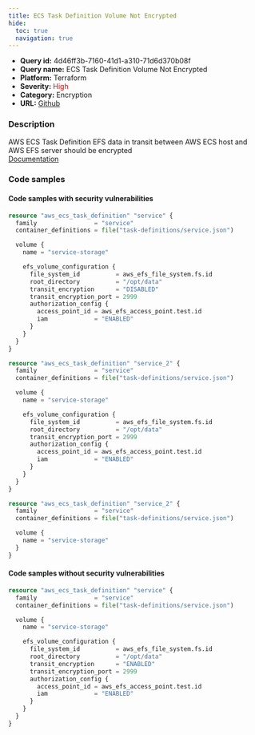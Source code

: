 ```yaml
---
title: ECS Task Definition Volume Not Encrypted
hide:
  toc: true
  navigation: true
---
```


<style>
  .highlight .hll {
    background-color: #ff171742;
  }
  .md-content {
    max-width: 1100px;
    margin: 0 auto;
  }
</style>

-   **Query id:** 4d46ff3b-7160-41d1-a310-71d6d370b08f
-   **Query name:** ECS Task Definition Volume Not Encrypted
-   **Platform:** Terraform
-   **Severity:** <span style="color:#C00">High</span>
-   **Category:** Encryption
-   **URL:** [Github](https://github.com/Checkmarx/kics/tree/master/assets/queries/terraform/aws/ecs_task_definition_volume_not_encrypted)

### Description
AWS ECS Task Definition EFS data in transit between AWS ECS host and AWS EFS server should be encrypted<br>
[Documentation](https://registry.terraform.io/providers/hashicorp/aws/latest/docs/resources/ecs_task_definition#transit_encryption)

### Code samples
#### Code samples with security vulnerabilities
```tf title="Positive test num. 1 - tf file" hl_lines="11"
resource "aws_ecs_task_definition" "service" {
  family                = "service"
  container_definitions = file("task-definitions/service.json")

  volume {
    name = "service-storage"

    efs_volume_configuration {
      file_system_id          = aws_efs_file_system.fs.id
      root_directory          = "/opt/data"
      transit_encryption      = "DISABLED"
      transit_encryption_port = 2999
      authorization_config {
        access_point_id = aws_efs_access_point.test.id
        iam             = "ENABLED"
      }
    }
  }
}

```
```tf title="Positive test num. 2 - tf file" hl_lines="8"
resource "aws_ecs_task_definition" "service_2" {
  family                = "service"
  container_definitions = file("task-definitions/service.json")

  volume {
    name = "service-storage"

    efs_volume_configuration {
      file_system_id          = aws_efs_file_system.fs.id
      root_directory          = "/opt/data"
      transit_encryption_port = 2999
      authorization_config {
        access_point_id = aws_efs_access_point.test.id
        iam             = "ENABLED"
      }
    }
  }
}

```
```tf title="Positive test num. 3 - tf file" hl_lines="5"
resource "aws_ecs_task_definition" "service_2" {
  family                = "service"
  container_definitions = file("task-definitions/service.json")

  volume {
    name = "service-storage"
  }
}

```


#### Code samples without security vulnerabilities
```tf title="Negative test num. 1 - tf file"
resource "aws_ecs_task_definition" "service" {
  family                = "service"
  container_definitions = file("task-definitions/service.json")

  volume {
    name = "service-storage"

    efs_volume_configuration {
      file_system_id          = aws_efs_file_system.fs.id
      root_directory          = "/opt/data"
      transit_encryption      = "ENABLED"
      transit_encryption_port = 2999
      authorization_config {
        access_point_id = aws_efs_access_point.test.id
        iam             = "ENABLED"
      }
    }
  }
}

```
